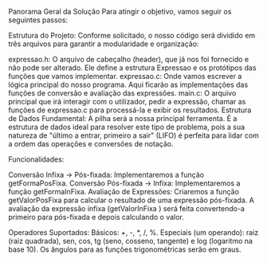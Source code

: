 Panorama Geral da Solução
Para atingir o objetivo, vamos seguir os seguintes passos:

Estrutura do Projeto: Conforme solicitado, o nosso código será dividido em três arquivos para garantir a modularidade e organização:

expressao.h: O arquivo de cabeçalho (header), que já nos foi fornecido e não pode ser alterado. Ele define a estrutura Expressao e os protótipos das funções que vamos implementar.
expressao.c: Onde vamos escrever a lógica principal do nosso programa. Aqui ficarão as implementações das funções de conversão e avaliação das expressões.
main.c: O arquivo principal que irá interagir com o utilizador, pedir a expressão, chamar as funções de expressao.c para processá-la e exibir os resultados.
Estrutura de Dados Fundamental: A pilha será a nossa principal ferramenta. É a estrutura de dados ideal para resolver este tipo de problema, pois a sua natureza de "último a entrar, primeiro a sair" (LIFO) é perfeita para lidar com a ordem das operações e conversões de notação.

Funcionalidades:

Conversão Infixa -> Pós-fixada: Implementaremos a função getFormaPosFixa.
Conversão Pós-fixada -> Infixa: Implementaremos a função getFormaInFixa.
Avaliação de Expressões: Criaremos a função getValorPosFixa para calcular o resultado de uma expressão pós-fixada. A avaliação da expressão infixa (getValorInFixa ) será feita convertendo-a primeiro para pós-fixada e depois calculando o valor.

Operadores Suportados:
Básicos: +, -, *, /, %.
Especiais (um operando): raiz (raiz quadrada), sen, cos, tg (seno, cosseno, tangente) e log (logaritmo na base 10). Os ângulos para as funções trigonométricas serão em graus.

